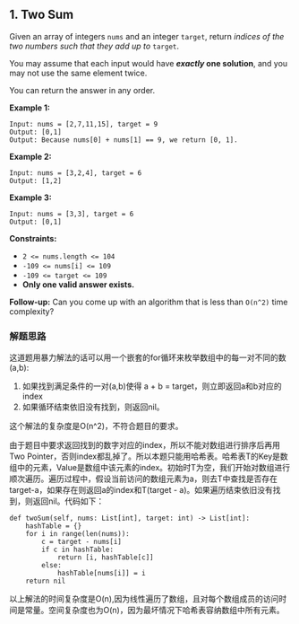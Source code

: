 ## 1. Two Sum

Given an array of integers `nums` and an integer `target`, return _indices of the two numbers such that they add up to_ `target`.

You may assume that each input would have **_exactly_ one solution**, and you may not use the same element twice.

You can return the answer in any order.

 

**Example 1:**
```
Input: nums = [2,7,11,15], target = 9
Output: [0,1]
Output: Because nums[0] + nums[1] == 9, we return [0, 1].
```

**Example 2:**
```
Input: nums = [3,2,4], target = 6
Output: [1,2]
```

**Example 3:**
```
Input: nums = [3,3], target = 6
Output: [0,1]
``` 

**Constraints:**

- `2 <= nums.length <= 104`
- `-109 <= nums[i] <= 109`
- `-109 <= target <= 109`
- **Only one valid answer exists.**
 

**Follow-up:** Can you come up with an algorithm that is less than `O(n^2)` time complexity?

### 解题思路
这道题用暴力解法的话可以用一个嵌套的for循环来枚举数组中的每一对不同的数(a,b):

1. 如果找到满足条件的一对(a,b)使得 a + b = target，则立即返回a和b对应的index
2. 如果循环结束依旧没有找到，则返回nil。

这个解法的复杂度是O(n^2)，不符合题目的要求。

由于题目中要求返回找到的数字对应的index，所以不能对数组进行排序后再用Two Pointer，否则index都乱掉了。所以本题只能用哈希表。哈希表T的Key是数组中的元素，Value是数组中该元素的index。初始时T为空，我们开始对数组进行顺次遍历。遍历过程中，假设当前访问的数组元素为a，则去T中查找是否存在target-a，如果存在则返回a的index和T(target - a)。如果遍历结束依旧没有找到，则返回nil。代码如下：
```
def twoSum(self, nums: List[int], target: int) -> List[int]:
    hashTable = {}
    for i in range(len(nums)):
        c = target - nums[i]
        if c in hashTable:
            return [i, hashTable[c]]
        else:
            hashTable[nums[i]] = i
    return nil
```
以上解法的时间复杂度是O(n),因为线性遍历了数组，且对每个数组成员的访问时间是常量。空间复杂度也为O(n)，因为最坏情况下哈希表容纳数组中所有元素。










